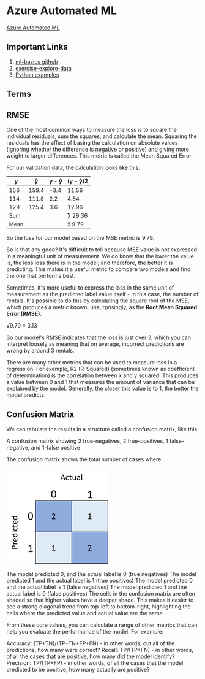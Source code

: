 # Azure Automated ML

[Azure Automated ML](./docs/AutoML.pdf)




## Important Links

1. [ml-basics github](https://github.com/MicrosoftDocs/ml-basics.git)
2. [exercise-explore-data](https://docs.microsoft.com/en-us/learn/modules/explore-analyze-data-with-python/2-exercise-explore-data)
3. [Python examples](./demo001-python)

## Terms

## RMSE

One of the most common ways to measure the loss is to square the individual residuals, sum the squares, and calculate 
the mean. Squaring the residuals has the effect of basing the calculation on absolute values (ignoring whether the 
difference is negative or positive) and giving more weight to larger differences. This metric is called the Mean Squared 
Error.

For our validation data, the calculation looks like this:

|y	| ŷ | 	y - ŷ|	(y - ŷ)2|
|---|---|---|---|
|156|	159.4|	-3.4|	11.56|
|114|	111.8|	2.2|	4.84|
|129|	125.4|	3.6|	12.96|
|Sum|	| | ∑	29.36
|Mean|	| | x̄	9.79
So the loss for our model based on the MSE metric is 9.79.

So is that any good? It's difficult to tell because MSE value is not expressed in a meaningful unit of measurement. 
We do know that the lower the value is, the less loss there is in the model; and therefore, the better it is predicting. 
This makes it a useful metric to compare two models and find the one that performs best.

Sometimes, it's more useful to express the loss in the same unit of measurement as the predicted label value itself - 
in this case, the number of rentals. It's possible to do this by calculating the square root of the MSE, which produces 
a metric known, unsurprisingly, as the **Root Mean Squared Error (RMSE)**.

√9.79 = 3.13

So our model's RMSE indicates that the loss is just over 3, which you can interpret loosely as meaning that on average, 
incorrect predictions are wrong by around 3 rentals.

There are many other metrics that can be used to measure loss in a regression. For example, R2 (R-Squared) (sometimes 
known as coefficient of determination) is the correlation between x and y squared. This produces a value between 0 and 
1 that measures the amount of variance that can be explained by the model. Generally, the closer this value is to 1, 
the better the model predicts.

## Confusion Matrix

We can tabulate the results in a structure called a confusion matrix, like this:

A confusion matrix showing 2 true-negatives, 2 true-positives, 1 false-negative, and 1-false positive

The confusion matrix shows the total number of cases where:

![](./images/confusion-matrix.png)

The model predicted 0, and the actual label is 0 (true negatives)
The model predicted 1 and the actual label is 1 (true positives)
The model predicted 0 and the actual label is 1 (false negatives)
The model predicted 1 and the actual label is 0 (false positives)
The cells in the confusion matrix are often shaded so that higher values have a deeper shade. This makes it easier to see a strong diagonal trend from top-left to bottom-right, highlighting the cells where the predicted value and actual value are the same.

From these core values, you can calculate a range of other metrics that can help you evaluate the performance of the model. For example:

Accuracy: (TP+TN)/(TP+TN+FP+FN) - in other words, out all of the predictions, how many were correct?
Recall: TP/(TP+FN) - in other words, of all the cases that are positive, how many did the model identify?
Precision: TP/(TP+FP) - in other words, of all the cases that the model predicted to be positive, how many actually are positive?



